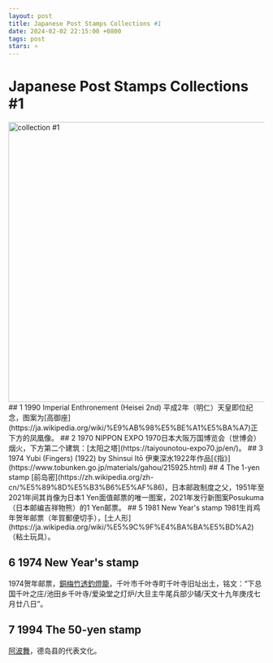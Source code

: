 ```yaml
---
layout: post
title: Japanese Post Stamps Collections #1
date: 2024-02-02 22:15:00 +0800
tags: post
stars: ⭐
---
```


# Japanese Post Stamps Collections #1
<img src="[/assets/pics/图片2.png]" width="550" title="collection #1">
## 1 1990 Imperial Enthronement (Heisei 2nd)
平成2年（明仁）天皇即位纪念，图案为[高御座](https://ja.wikipedia.org/wiki/%E9%AB%98%E5%BE%A1%E5%BA%A7)正下方的凤凰像。
## 2 1970 NIPPON EXPO
1970日本大阪万国博览会（世博会）烟火，下方第二个建筑：[太阳之塔](https://taiyounotou-expo70.jp/en/)。
## 3 1974 Yubi (Fingers) (1922) by Shinsui Itō
伊東深水1922年作品[《指》](https://www.tobunken.go.jp/materials/gahou/215925.html)
## 4 The 1-yen stamp
[前岛密](https://zh.wikipedia.org/zh-cn/%E5%89%8D%E5%B3%B6%E5%AF%86)，日本邮政制度之父，1951年至2021年间其肖像为日本1 Yen面值邮票的唯一图案，2021年发行新图案Posukuma（日本邮编吉祥物熊）的1 Yen邮票。
## 5 1981 New Year's stamp
1981生肖鸡年贺年邮票（年賀郵便切手），[土人形](https://ja.wikipedia.org/wiki/%E5%9C%9F%E4%BA%BA%E5%BD%A2)（粘土玩具）。

## 6 1974 New Year's stamp
1974贺年邮票，[銅梅竹透釣燈籠](https://emuseum.nich.go.jp/detail?langId=ja&webView=&content_base_id=100447&content_part_id=0&content_pict_id=0)，千叶市千叶寺町千叶寺旧址出土，铭文：“下总国千叶之庄/池田乡千叶寺/爱染堂之灯炉/大旦主牛尾兵部少辅/天文十九年庚戌七月廿八日”。

## 7 1994 The 50-yen stamp
[阿波舞](https://ja.wikipedia.org/wiki/%E9%98%BF%E6%B3%A2%E8%B8%8A%E3%82%8A)，德岛县的代表文化。

